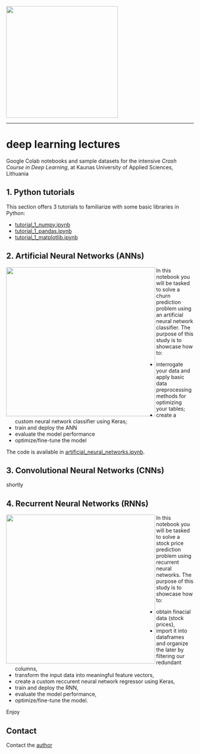 <img src="https://www.kaunokolegija.lt/kk_wp_content/uploads/sites/5/2020/05/kaunas-university-of-applied-sciences.png" width="300"/>

------

# deep learning lectures

Google Colab notebooks and sample datasets for the intensive *Crash Course in Deep Learning*, at Kaunas University of Applied Sciences, Lithuania

## 1. Python tutorials

This section offers 3 tutorials to familiarize with some basic libraries in Python:
- [tutorial_1_numpy.ipynb](https://raw.githubusercontent.com/georgiosouzounis/deep-learning-lectures/main/tutorial_1_numpy.ipynb)
- [tutorial_1_pandas.ipynb](https://raw.githubusercontent.com/georgiosouzounis/deep-learning-lectures/main/tutorial_2_pandas.ipynb)
- [tutorial_1_matplotlib.ipynb](https://raw.githubusercontent.com/georgiosouzounis/deep-learning-lectures/main/tutorial_3_matplotlib.ipynb)

## 2. Artificial Neural Networks (ANNs)

<img src="https://catalystforbusiness.com/wp-content/uploads/2017/12/customer-care.jpg" align="left" width="400"/>  

In this notebook you will be tasked to solve a churn prediction problem using an artificial neural network classifier. The purpose of this study is to showcase how to:
- interrogate your data and apply basic data preprocessing methods for optimizing your tables;
- create a custom neural network classifier using Keras;
- train and deploy the ANN
- evaluate the model performance
- optimize/fine-tune the model

The code is available in [artificial_neural_networks.ipynb](https://raw.githubusercontent.com/georgiosouzounis/deep-learning-lectures/main/artificial_neural_networks.ipynb).


## 3. Convolutional Neural Networks (CNNs)

shortly

## 4. Recurrent Neural Networks (RNNs)

<img src="https://miro.medium.com/max/3504/1*NpT5pyemQQsGEHXbfS51Zw.png" width="400" align="left"/>  

In this notebook you will be tasked to solve a stock price prediction problem using recurrent neural networks. The purpose of this study is to showcase how to:
- obtain finacial data (stock prices),
- import it into dataframes and organize the later by filtering our redundant columns,
- transform the input data into meaningful feature vectors,
- create a custom reccurent neural network regressor using Keras,
- train and deploy the RNN,
- evaluate the model performance,
- optimize/fine-tune the model.

Enjoy


## Contact

Contact the [author](mailto:georgios.ouzounis@gmail.com) 


